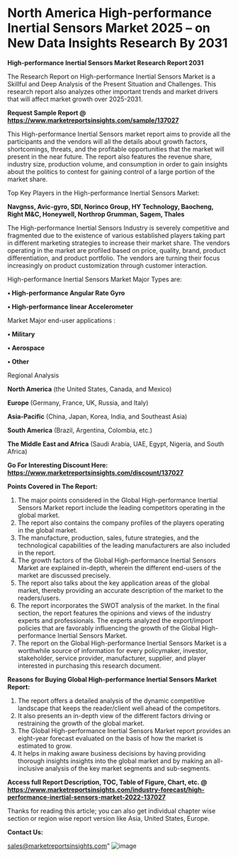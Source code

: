 # North America High-performance Inertial Sensors Market 2025 – on New Data Insights Research By 2031

<strong>High-performance Inertial Sensors Market Research Report 2031</strong>

The Research Report on High-performance Inertial Sensors Market is a Skillful and Deep Analysis of the Present Situation and Challenges. This research report also analyzes other important trends and market drivers that will affect market growth over 2025-2031.

<strong>Request Sample Report @ <a href=https://www.marketreportsinsights.com/sample/137027>https://www.marketreportsinsights.com/sample/137027</a></strong>

This High-performance Inertial Sensors market report aims to provide all the participants and the vendors will all the details about growth factors, shortcomings, threats, and the profitable opportunities that the market will present in the near future. The report also features the revenue share, industry size, production volume, and consumption in order to gain insights about the politics to contest for gaining control of a large portion of the market share.

Top Key Players in the High-performance Inertial Sensors Market:

<strong>Navgnss, Avic-gyro, SDI, Norinco Group, HY Technology, Baocheng, Right M&C, Honeywell, Northrop Grumman, Sagem, Thales</strong>

The High-performance Inertial Sensors Industry is severely competitive and fragmented due to the existence of various established players taking part in different marketing strategies to increase their market share. The vendors operating in the market are profiled based on price, quality, brand, product differentiation, and product portfolio. The vendors are turning their focus increasingly on product customization through customer interaction.

High-performance Inertial Sensors Market Major Types are:

<strong>• High-performance Angular Rate Gyro

• High-performance linear Accelerometer</strong>

Market Major end-user applications :

<strong>• Military

• Aerospace

• Other</strong>

Regional Analysis

</u><strong><b>North America</b></strong> (the United States, Canada, and Mexico)

<strong><b>Europe </b></strong>(Germany, France, UK, Russia, and Italy)

<strong><b>Asia-Pacific</b></strong> (China, Japan, Korea, India, and Southeast Asia)

<strong><b>South America</b></strong> (Brazil, Argentina, Colombia, etc.)

<strong><b>The Middle East and Africa</b></strong> (Saudi Arabia, UAE, Egypt, Nigeria, and South Africa)

<strong>Go For Interesting Discount Here: <a href=https://www.marketreportsinsights.com/discount/137027>https://www.marketreportsinsights.com/discount/137027</a></strong>

<strong>Points Covered in The Report:</strong>
<ol>
  <li>The major points considered in the Global High-performance Inertial Sensors Market report include the leading competitors operating in the global market.</li>
  <li>The report also contains the company profiles of the players operating in the global market.</li>
  <li>The manufacture, production, sales, future strategies, and the technological capabilities of the leading manufacturers are also included in the report.</li>
  <li>The growth factors of the Global High-performance Inertial Sensors Market are explained in-depth, wherein the different end-users of the market are discussed precisely.</li>
  <li>The report also talks about the key application areas of the global market, thereby providing an accurate description of the market to the readers/users.</li>
  <li>The report incorporates the SWOT analysis of the market. In the final section, the report features the opinions and views of the industry experts and professionals. The experts analyzed the export/import policies that are favorably influencing the growth of the Global High-performance Inertial Sensors Market.</li>
  <li>The report on the Global High-performance Inertial Sensors Market is a worthwhile source of information for every policymaker, investor, stakeholder, service provider, manufacturer, supplier, and player interested in purchasing this research document.</li>
</ol>
<strong>Reasons for Buying Global High-performance Inertial Sensors Market Report:</strong>

<ol>
  <li>The report offers a detailed analysis of the dynamic competitive landscape that keeps the reader/client well ahead of the competitors.</li>
  <li>It also presents an in-depth view of the different factors driving or restraining the growth of the global market.</li>
  <li>The Global High-performance Inertial Sensors Market report provides an eight-year forecast evaluated on the basis of how the market is estimated to grow.</li>
  <li>It helps in making aware business decisions by having providing thorough insights insights into the global market and by making an all-inclusive analysis of the key market segments and sub-segments.</li>
</ol>
<strong>Access full Report Description, TOC, Table of Figure, Chart, etc. @ <a href=https://www.marketreportsinsights.com/industry-forecast/high-performance-inertial-sensors-market-2022-137027>https://www.marketreportsinsights.com/industry-forecast/high-performance-inertial-sensors-market-2022-137027</a></strong>


Thanks for reading this article; you can also get individual chapter wise section or region wise report version like Asia, United States, Europe.

<strong>Contact Us:</strong>

sales@marketreportsinsights.com"
![image](https://github.com/user-attachments/assets/116ab592-61e9-4111-97da-a0bcededaf7a)
